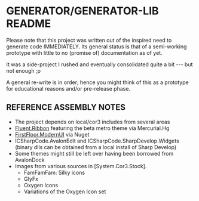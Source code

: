 # GENERATOR/GENERATOR-LIB README

Please note that this project was written out of the inspired need to generate
code IMMEDIATELY.  Its general status is that of a semi-working prototype with
little to no (promise of) documentation as of yet.

It was a side-project I rushed and eventually consolidated quite a bit --- but not
enough ;p

A general re-write is in order; hence you might think of this as a prototype for
educational reasons and/or pre-release phase.

## REFERENCE ASSEMBLY NOTES

* The project depends on local/cor3 includes from several areas
* [Fluent.Ribbon](http://fluent.codeplex.com) featuring the beta metro theme via Mercurial.Hg
* [FirstFloor.ModernUI](http://mui.codeplex.com) via Nuget
* ICSharpCode.AvalonEdit and ICSharpCode.SharpDevelop.Widgets (binary dlls can be obtained from a local install of Sharp Develop)
* Some themes might still be left over having been borrowed from AvalonDock
* Images from various sources in [System.Cor3.Stock].
    * FamFamFam: Silky icons
    * GlyFx
    * Oxygen Icons
    * Variations of the Oxygen Icon set
